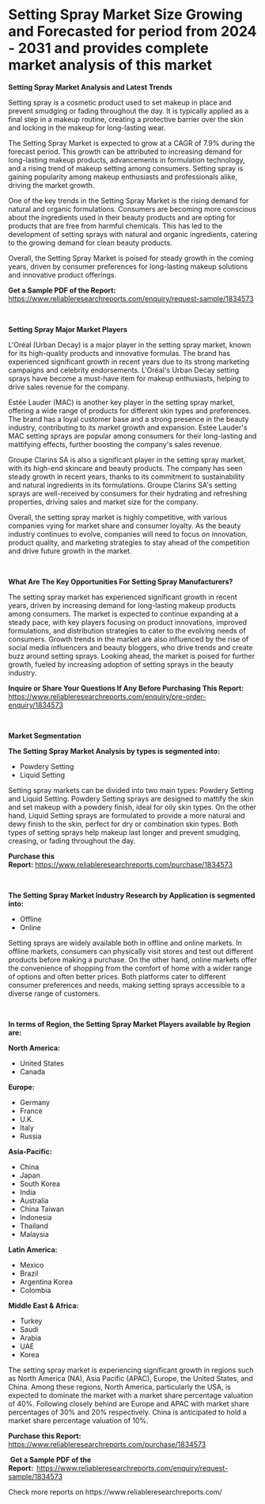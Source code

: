 <p><h1>Setting Spray Market Size Growing and Forecasted for period from 2024 - 2031 and provides complete market analysis of this market</h1></p><p><strong>Setting Spray Market Analysis and Latest Trends</strong></p>
<p><p>Setting spray is a cosmetic product used to set makeup in place and prevent smudging or fading throughout the day. It is typically applied as a final step in a makeup routine, creating a protective barrier over the skin and locking in the makeup for long-lasting wear.</p><p>The Setting Spray Market is expected to grow at a CAGR of 7.9% during the forecast period. This growth can be attributed to increasing demand for long-lasting makeup products, advancements in formulation technology, and a rising trend of makeup setting among consumers. Setting spray is gaining popularity among makeup enthusiasts and professionals alike, driving the market growth.</p><p>One of the key trends in the Setting Spray Market is the rising demand for natural and organic formulations. Consumers are becoming more conscious about the ingredients used in their beauty products and are opting for products that are free from harmful chemicals. This has led to the development of setting sprays with natural and organic ingredients, catering to the growing demand for clean beauty products.</p><p>Overall, the Setting Spray Market is poised for steady growth in the coming years, driven by consumer preferences for long-lasting makeup solutions and innovative product offerings.</p></p>
<p><strong>Get a Sample PDF of the Report:&nbsp;</strong> <a href="https://www.reliableresearchreports.com/enquiry/request-sample/1834573">https://www.reliableresearchreports.com/enquiry/request-sample/1834573</a></p>
<p>&nbsp;</p>
<p><strong>Setting Spray Major Market Players</strong></p>
<p><p>L'Oréal (Urban Decay) is a major player in the setting spray market, known for its high-quality products and innovative formulas. The brand has experienced significant growth in recent years due to its strong marketing campaigns and celebrity endorsements. L'Oréal's Urban Decay setting sprays have become a must-have item for makeup enthusiasts, helping to drive sales revenue for the company.</p><p>Estée Lauder (MAC) is another key player in the setting spray market, offering a wide range of products for different skin types and preferences. The brand has a loyal customer base and a strong presence in the beauty industry, contributing to its market growth and expansion. Estée Lauder's MAC setting sprays are popular among consumers for their long-lasting and mattifying effects, further boosting the company's sales revenue.</p><p>Groupe Clarins SA is also a significant player in the setting spray market, with its high-end skincare and beauty products. The company has seen steady growth in recent years, thanks to its commitment to sustainability and natural ingredients in its formulations. Groupe Clarins SA's setting sprays are well-received by consumers for their hydrating and refreshing properties, driving sales and market size for the company.</p><p>Overall, the setting spray market is highly competitive, with various companies vying for market share and consumer loyalty. As the beauty industry continues to evolve, companies will need to focus on innovation, product quality, and marketing strategies to stay ahead of the competition and drive future growth in the market.</p></p>
<p>&nbsp;</p>
<p><strong>What Are The Key Opportunities For Setting Spray Manufacturers?</strong></p>
<p><p>The setting spray market has experienced significant growth in recent years, driven by increasing demand for long-lasting makeup products among consumers. The market is expected to continue expanding at a steady pace, with key players focusing on product innovations, improved formulations, and distribution strategies to cater to the evolving needs of consumers. Growth trends in the market are also influenced by the rise of social media influencers and beauty bloggers, who drive trends and create buzz around setting sprays. Looking ahead, the market is poised for further growth, fueled by increasing adoption of setting sprays in the beauty industry.</p></p>
<p><strong>Inquire or Share Your Questions If Any Before Purchasing This Report:</strong> <a href="https://www.reliableresearchreports.com/enquiry/pre-order-enquiry/1834573">https://www.reliableresearchreports.com/enquiry/pre-order-enquiry/1834573</a></p>
<p>&nbsp;</p>
<p><strong>Market Segmentation</strong></p>
<p><strong>The Setting Spray Market Analysis by types is segmented into:</strong></p>
<p><ul><li>Powdery Setting</li><li>Liquid Setting</li></ul></p>
<p><p>Setting spray markets can be divided into two main types: Powdery Setting and Liquid Setting. Powdery Setting sprays are designed to mattify the skin and set makeup with a powdery finish, ideal for oily skin types. On the other hand, Liquid Setting sprays are formulated to provide a more natural and dewy finish to the skin, perfect for dry or combination skin types. Both types of setting sprays help makeup last longer and prevent smudging, creasing, or fading throughout the day.</p></p>
<p><strong>Purchase this Report:&nbsp;</strong><a href="https://www.reliableresearchreports.com/purchase/1834573">https://www.reliableresearchreports.com/purchase/1834573</a></p>
<p>&nbsp;</p>
<p><strong>The Setting Spray Market Industry Research by Application is segmented into:</strong></p>
<p><ul><li>Offline</li><li>Online</li></ul></p>
<p><p>Setting sprays are widely available both in offline and online markets. In offline markets, consumers can physically visit stores and test out different products before making a purchase. On the other hand, online markets offer the convenience of shopping from the comfort of home with a wider range of options and often better prices. Both platforms cater to different consumer preferences and needs, making setting sprays accessible to a diverse range of customers.</p></p>
<p>&nbsp;</p>
<p><strong>In terms of Region, the Setting Spray Market Players available by Region are:</strong></p>
<p>
    <p> <strong> North America: </strong>
        <ul>
            <li>United States</li>
            <li>Canada</li>
        </ul>
        </p> 
    <p> <strong> Europe: </strong>
        <ul>
            <li>Germany</li>
            <li>France</li>
            <li>U.K.</li>
            <li>Italy</li>
            <li>Russia</li>
        </ul>
        </p> 
    <p> <strong> Asia-Pacific: </strong>
        <ul>
            <li>China</li>
            <li>Japan</li>
            <li>South Korea</li>
            <li>India</li>
            <li>Australia</li>
            <li>China Taiwan</li>
            <li>Indonesia</li>
            <li>Thailand</li>
            <li>Malaysia</li>
        </ul>
        </p> 
    <p> <strong> Latin America: </strong>
        <ul>
            <li>Mexico</li>
            <li>Brazil</li>
            <li>Argentina Korea</li>
            <li>Colombia</li>
        </ul>
        </p> 
    <p> <strong> Middle East & Africa: </strong>
        <ul>
            <li>Turkey</li>
            <li>Saudi</li>
            <li>Arabia</li>
            <li>UAE</li>
            <li>Korea</li>
        </ul>
    </p>
    </p>
<p><p>The setting spray market is experiencing significant growth in regions such as North America (NA), Asia Pacific (APAC), Europe, the United States, and China. Among these regions, North America, particularly the USA, is expected to dominate the market with a market share percentage valuation of 40%. Following closely behind are Europe and APAC with market share percentages of 30% and 20% respectively. China is anticipated to hold a market share percentage valuation of 10%.</p></p>
<p><strong>Purchase this Report: </strong><a href="https://www.reliableresearchreports.com/purchase/1834573">https://www.reliableresearchreports.com/purchase/1834573</a></p>
<p>&nbsp;<strong>Get a Sample PDF of the Report:&nbsp;&nbsp;</strong><a href="https://www.reliableresearchreports.com/enquiry/request-sample/1834573">https://www.reliableresearchreports.com/enquiry/request-sample/1834573</a></p>
<p><strong></strong></p>
<p>Check more reports on https://www.reliableresearchreports.com/</p>